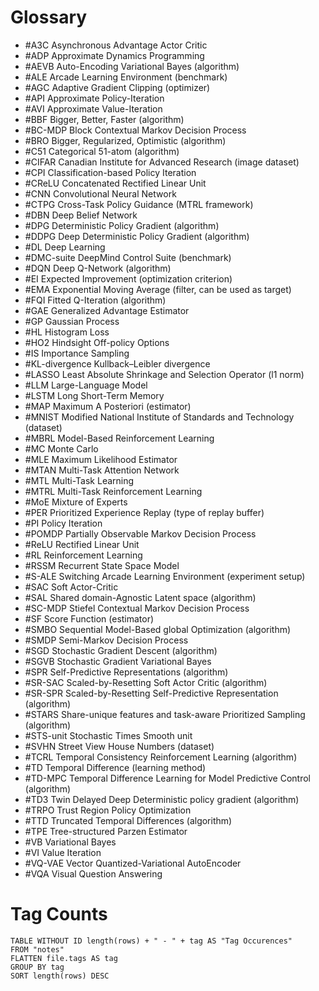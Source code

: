 # Glossary
- #A3C Asynchronous Advantage Actor Critic
- #ADP Approximate Dynamics Programming
- #AEVB Auto-Encoding Variational Bayes (algorithm)
- #ALE Arcade Learning Environment (benchmark)
- #AGC Adaptive Gradient Clipping (optimizer)
- #API Approximate Policy-Iteration
- #AVI Approximate Value-Iteration
- #BBF Bigger, Better, Faster (algorithm)
- #BC-MDP Block Contextual Markov Decision Process
- #BRO Bigger, Regularized, Optimistic (algorithm)
- #C51 Categorical 51-atom (algorithm)
- #CIFAR Canadian Institute for Advanced Research (image dataset)
- #CPI Classification-based Policy Iteration
- #CReLU Concatenated Rectified Linear Unit
- #CNN Convolutional Neural Network
- #CTPG Cross-Task Policy Guidance (MTRL framework)
- #DBN Deep Belief Network
- #DPG Deterministic Policy Gradient (algorithm)
- #DDPG Deep Deterministic Policy Gradient (algorithm)
- #DL Deep Learning
- #DMC-suite DeepMind Control Suite (benchmark)
- #DQN Deep Q-Network (algorithm)
- #EI Expected Improvement (optimization criterion)
- #EMA Exponential Moving Average (filter, can be used as target)
- #FQI Fitted Q-Iteration (algorithm)
- #GAE Generalized Advantage Estimator
- #GP Gaussian Process
- #HL Histogram Loss
- #HO2 Hindsight Off-policy Options
- #IS Importance Sampling
- #KL-divergence Kullback–Leibler divergence
- #LASSO Least Absolute Shrinkage and Selection Operator (l1 norm)
- #LLM Large-Language Model
- #LSTM Long Short-Term Memory
- #MAP Maximum A Posteriori (estimator)
- #MNIST Modified National Institute of Standards and Technology (dataset)
- #MBRL Model-Based Reinforcement Learning
- #MC Monte Carlo
- #MLE Maximum Likelihood Estimator
- #MTAN Multi-Task Attention Network
- #MTL Multi-Task Learning
- #MTRL Multi-Task Reinforcement Learning
- #MoE Mixture of Experts
- #PER Prioritized Experience Replay (type of replay buffer)
- #PI Policy Iteration
- #POMDP Partially Observable Markov Decision Process
- #ReLU Rectified Linear Unit
- #RL Reinforcement Learning
- #RSSM Recurrent State Space Model
- #S-ALE Switching Arcade Learning Environment (experiment setup)
- #SAC Soft Actor-Critic
- #SAL Shared domain-Agnostic Latent space (algorithm)
- #SC-MDP Stiefel Contextual Markov Decision Process
- #SF Score Function (estimator)
- #SMBO Sequential Model-Based global Optimization (algorithm)
- #SMDP Semi-Markov Decision Process
- #SGD Stochastic Gradient Descent (algorithm)
- #SGVB Stochastic Gradient Variational Bayes
- #SPR Self-Predictive Representations (algorithm)
- #SR-SAC Scaled-by-Resetting Soft Actor Critic (algorithm)
- #SR-SPR Scaled-by-Resetting Self-Predictive Representation (algorithm)
- #STARS Share-unique features and task-aware Prioritized Sampling (algorithm)
- #STS-unit Stochastic Times Smooth unit
- #SVHN Street View House Numbers (dataset)
- #TCRL Temporal Consistency Reinforcement Learning (algorithm)
- #TD Temporal Difference (learning method)
- #TD-MPC Temporal Difference Learning for Model Predictive Control (algorithm)
- #TD3 Twin Delayed Deep Deterministic policy gradient (algorithm)
- #TRPO Trust Region Policy Optimization
- #TTD Truncated Temporal Differences (algorithm)
- #TPE Tree-structured Parzen Estimator
- #VB Variational Bayes
- #VI Value Iteration
- #VQ-VAE Vector Quantized-Variational AutoEncoder
- #VQA Visual Question Answering

# Tag Counts

```dataview
TABLE WITHOUT ID length(rows) + " - " + tag AS "Tag Occurences"
FROM "notes"
FLATTEN file.tags AS tag
GROUP BY tag
SORT length(rows) DESC
```
